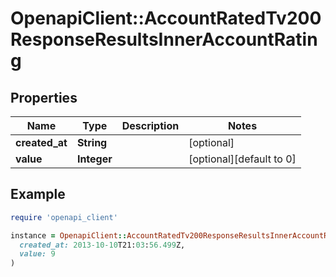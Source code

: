 # OpenapiClient::AccountRatedTv200ResponseResultsInnerAccountRating

## Properties

| Name | Type | Description | Notes |
| ---- | ---- | ----------- | ----- |
| **created_at** | **String** |  | [optional] |
| **value** | **Integer** |  | [optional][default to 0] |

## Example

```ruby
require 'openapi_client'

instance = OpenapiClient::AccountRatedTv200ResponseResultsInnerAccountRating.new(
  created_at: 2013-10-10T21:03:56.499Z,
  value: 9
)
```

